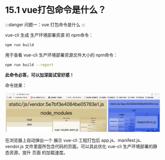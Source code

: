# 15.1 vue打包命令是什么？

:::danger 问题一：vue 打包命令是什么
:::

vue-cli 生成 生产环境部署资源 的 npm命令：

```bash
npm run build
```

用于查看 vue-cli 生产环境部署资源文件大小的 npm命令：

```bash
npm run build --report
```

**此命令必答，可以加深面试官好感！**

命令效果：

![](./media/92c53a69037ef75263feff7b2f9a083c_2706x690.jpg)

在浏览器上自动弹出一个 展示 vue-cli 工程打包后 app.js、manifest.js、vendor.js 文件里面所包含代码的页面。可以具此优化 vue-cli 生产环境部署的静态资源，提升 页面 的加载速度。